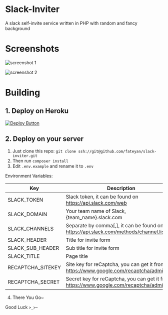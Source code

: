 # Slack-Inviter
A slack self-invite service written in PHP with random and fancy background

# Screenshots
![screenshot 1](https://raw.github.com/fateyan/Slack-Inviter/master/.github/screenshot1.jpg)

![screenshot 2](https://raw.github.com/fateyan/Slack-Inviter/master/.github/screenshot2.jpg)

# Building
## 1. Deploy on Heroku
[![Deploy Button](https://www.herokucdn.com/deploy/button.png)](https://www.heroku.com/deploy/?template=https://github.com/fateyan/slack-inviter)
  
## 2. Deploy on your server
1. Just clone this repo: `git clone ssh://git@github.com/fateyan/slack-inviter.git`  
2. Then run `composer install`
3. Edit `.env.example` and rename it to `.env`
  
Environment Variables:   
  
| Key               | Description                                                                              |
|-------------------|------------------------------------------------------------------------------------------|
| SLACK_TOKEN       | Slack token, it can be found on https://api.slack.com/web                                |
| SLACK_DOMAIN      | Your team name of Slack, {team_name}.slack.com                                           |
| SLACK_CHANNELS    | Separate by comma[,], it can be found on https://api.slack.com/methods/channel.list/test |
| SLACK_HEADER      | Title for invite form                                                                    |
| SLACK_SUB_HEADER  | Sub title for invite form                                                                |
| SLACK_TITLE       | Page title                                                                               |
| RECAPTCHA_SITEKEY | Site key for reCaptcha, you can get it from https://www.google.com/recaptcha/admin       |
| RECAPTCHA_SECRET  | Secret key for reCaptcha, you can get it from https://www.google.com/recaptcha/admin     |

4. There You Go~
  
Good Luck `>_>~`

